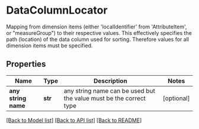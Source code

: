 # DataColumnLocator

Mapping from dimension items (either 'localIdentifier' from 'AttributeItem', or \"measureGroup\") to their respective values. This effectively specifies the path (location) of the data column used for sorting. Therefore values for all dimension items must be specified.

## Properties
Name | Type | Description | Notes
------------ | ------------- | ------------- | -------------
**any string name** | **str** | any string name can be used but the value must be the correct type | [optional]

[[Back to Model list]](../README.md#documentation-for-models) [[Back to API list]](../README.md#documentation-for-api-endpoints) [[Back to README]](../README.md)


